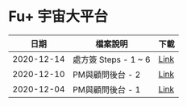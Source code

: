 # Fu+ 宇宙大平台
|  日期| 檔案說明 | 下載|
|--|--|--|
| 2020-12-14 | 處方簽 Steps - 1 ~ 6 | [Link](steps/20201214-1.zip) |
| 2020-12-10 | PM與顧問後台 - 2 | [Link](20201210-1.zip) |
| 2020-12-04 | PM與顧問後台 - 1 | [Link](20201204-1.zip) |
